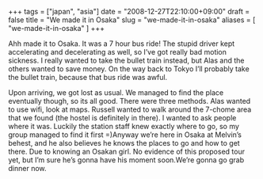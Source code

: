 +++
tags = ["japan", "asia"]
date = "2008-12-27T22:10:00+09:00"
draft = false
title = "We made it in Osaka"
slug = "we-made-it-in-osaka"
aliases = [
	"we-made-it-in-osaka"
]
+++

Ahh made it to Osaka. It was a 7 hour bus ride! The stupid driver kept accelerating and decelerating as well, so I’ve got really bad motion sickness. I really wanted to take the bullet train instead, but Alas and the others wanted to save money. On the way back to Tokyo I’ll probably take the bullet train, because that bus ride was awful.

Upon arriving, we got lost as usual. We managed to find the place eventually though, so its all good. There were three methods. Alas wanted to use wifi, look at maps. Russell wanted to walk around the 7-chome area that we found (the hostel is definitely in there). I wanted to ask people where it was. Luckily the station staff knew exactly where to go, so my group managed to find it first =)Anyway we’re here in Osaka at Melvin’s behest, and he also believes he knows the places to go and how to get there. Due to knowing an Osakan girl. No evidence of this proposed tour yet, but I’m sure he’s gonna have his moment soon.We’re gonna go grab dinner now.
